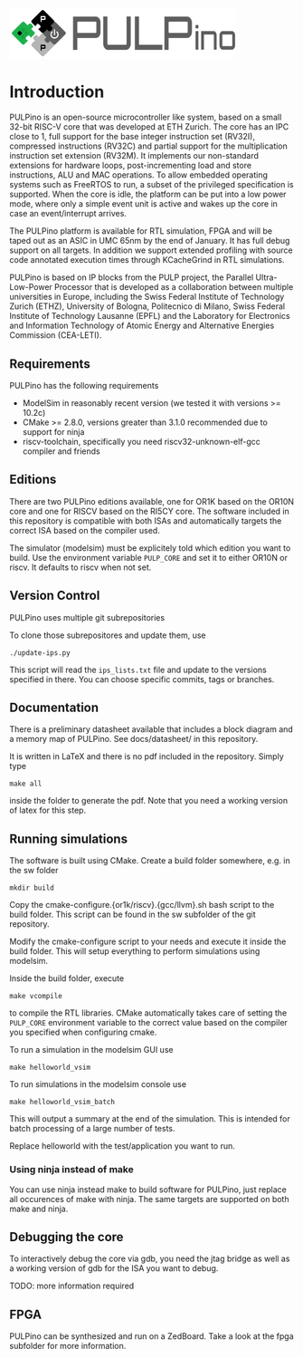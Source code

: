 <img src="doc/datasheet/figures/pulpino_logo_inline1.png" width="400px" />

# Introduction

PULPino is an open-source microcontroller like system, based on a small 32-bit
RISC-V core that was developed at ETH Zurich. The core has an IPC close to 1, full
support for the base integer instruction set (RV32I), compressed instructions
(RV32C) and partial support for the multiplication instruction set
extension (RV32M). It implements our non-standard extensions for hardware
loops, post-incrementing load and store instructions, ALU and MAC
operations.
To allow embedded operating systems such as FreeRTOS to run, a subset of the
privileged specification is supported. When the core is idle, the platform can
be put into a low power mode, where only a simple event unit is active and
wakes up the core in case an event/interrupt arrives.

The PULPino platform is available for RTL simulation, FPGA and will be taped
out as an ASIC in UMC 65nm by the end of January. It has full debug support on
all targets. In addition we support extended profiling with source code
annotated execution times through KCacheGrind in RTL simulations.

PULPino is based on IP blocks from the PULP project, the Parallel
Ultra-Low-Power Processor that is developed as a collaboration between multiple
universities in Europe, including the Swiss Federal Institute of Technology
Zurich (ETHZ), University of Bologna, Politecnico di Milano, Swiss Federal
Institute of Technology Lausanne (EPFL) and the Laboratory for Electronics and
Information Technology of Atomic Energy and Alternative Energies Commission
(CEA-LETI).


## Requirements

PULPino has the following requirements

- ModelSim in reasonably recent version (we tested it with versions >= 10.2c)
- CMake >= 2.8.0, versions greater than 3.1.0 recommended due to support for ninja
- riscv-toolchain, specifically you need riscv32-unknown-elf-gcc compiler and friends

## Editions

There are two PULPino editions available, one for OR1K based on the OR10N core
and one for RISCV based on the RI5CY core.
The software included in this repository is compatible with both ISAs and
automatically targets the correct ISA based on the compiler used.

The simulator (modelsim) must be explicitely told which edition you want to build.
Use the environment variable `PULP_CORE` and set it to either OR10N or riscv. It
defaults to riscv when not set.



## Version Control

PULPino uses multiple git subrepositories

To clone those subrepositores and update them, use

    ./update-ips.py

This script will read the `ips_lists.txt` file and update to the versions
specified in there. You can choose specific commits, tags or branches.


## Documentation

There is a preliminary datasheet available that includes a block diagram and a memory map of PULPino.
See docs/datasheet/ in this repository.

It is written in LaTeX and there is no pdf included in the repository. Simply type

    make all

inside the folder to generate the pdf. Note that you need a working version of latex for this step.


## Running simulations

The software is built using CMake.
Create a build folder somewhere, e.g. in the sw folder

    mkdir build

Copy the cmake-configure.{or1k/riscv}.{gcc/llvm}.sh bash script to the build folder.
This script can be found in the sw subfolder of the git repository.

Modify the cmake-configure script to your needs and execute it inside the build folder.
This will setup everything to perform simulations using modelsim.

Inside the build folder, execute

    make vcompile

to compile the RTL libraries. CMake automatically takes care of setting the
`PULP_CORE` environment variable to the correct value based on the compiler you
specified when configuring cmake.

To run a simulation in the modelsim GUI use

    make helloworld_vsim


To run simulations in the modelsim console use

    make helloworld_vsim_batch

This will output a summary at the end of the simulation.
This is intended for batch processing of a large number of tests.

Replace helloworld with the test/application you want to run.


### Using ninja instead of make

You can use ninja instead make to build software for PULPino, just replace all
occurences of make with ninja.
The same targets are supported on both make and ninja.



## Debugging the core

To interactively debug the core via gdb, you need the jtag bridge as well as a
working version of gdb for the ISA you want to debug.

TODO: more information required



## FPGA

PULPino can be synthesized and run on a ZedBoard.
Take a look at the fpga subfolder for more information.